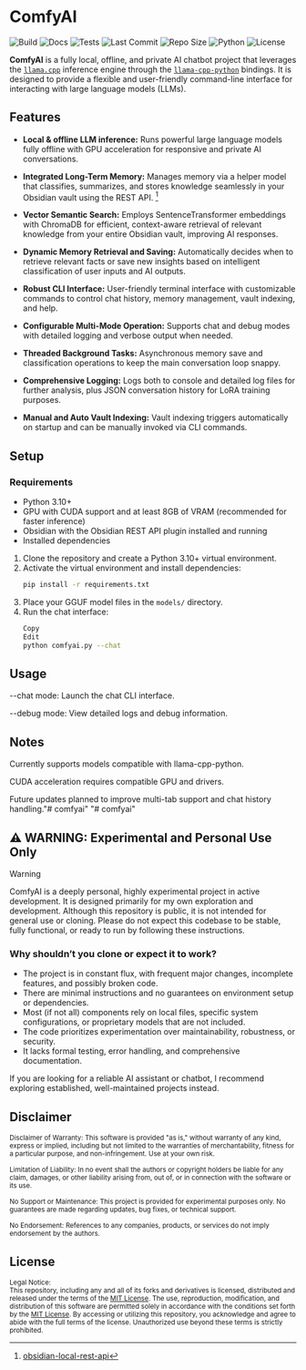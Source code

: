 # ComfyAI
![Build](https://img.shields.io/badge/build-experimental-orange?logoColor=979da5&labelColor=292e33)
![Docs](https://img.shields.io/badge/docs-none-red?logo=github&logoColor=979da5&labelColor=292e33)
![Tests](https://img.shields.io/badge/tests-failing-red?logo=github&logoColor=979da5&labelColor=292e33)
![Last Commit](https://img.shields.io/github/last-commit/hydeously/comfyai?logo=github&logoColor=979da5&labelColor=292e33)
![Repo Size](https://img.shields.io/github/repo-size/hydeously/comfyai?logoColor=979da5&labelColor=292e33)
![Python](https://img.shields.io/badge/Made%20with-%E2%9D%A4%20Python-red?logoColor=979da5&labelColor=292e33&link=https%3A%2F%2Fwww.python.org)
![License](https://img.shields.io/badge/license-MIT-blue?logoColor=979da5&labelColor=292e33&link=https%3A%2F%2Fopensource.org%2Flicense%2FMIT)

**ComfyAI** is a fully local, offline, and private AI chatbot project that leverages the [`llama.cpp`](https://github.com/ggml-org/llama.cpp) inference engine through the [`llama-cpp-python`](https://github.com/abetlen/llama-cpp-python) bindings. It is designed to provide a flexible and user-friendly command-line interface for interacting with large language models (LLMs).

## Features

- **Local & offline LLM inference:** Runs powerful large language models fully offline with GPU acceleration for responsive and private AI conversations.

- **Integrated Long-Term Memory:** Manages memory via a helper model that classifies, summarizes, and stores knowledge seamlessly in your Obsidian vault using the REST API. [^1]

- **Vector Semantic Search:** Employs SentenceTransformer embeddings with ChromaDB for efficient, context-aware retrieval of relevant knowledge from your entire Obsidian vault, improving AI responses.

- **Dynamic Memory Retrieval and Saving:** Automatically decides when to retrieve relevant facts or save new insights based on intelligent classification of user inputs and AI outputs.

- **Robust CLI Interface:** User-friendly terminal interface with customizable commands to control chat history, memory management, vault indexing, and help.

- **Configurable Multi-Mode Operation:** Supports chat and debug modes with detailed logging and verbose output when needed.

- **Threaded Background Tasks:** Asynchronous memory save and classification operations to keep the main conversation loop snappy.

- **Comprehensive Logging:** Logs both to console and detailed log files for further analysis, plus JSON conversation history for LoRA training purposes.

- **Manual and Auto Vault Indexing:** Vault indexing triggers automatically on startup and can be manually invoked via CLI commands.

## Setup

### Requirements
   - Python 3.10+
   - GPU with CUDA support and at least 8GB of VRAM (recommended for faster inference)
   - Obsidian with the Obsidian REST API plugin installed and running
   - Installed dependencies

1. Clone the repository and create a Python 3.10+ virtual environment.
2. Activate the virtual environment and install dependencies:
   ```bash
   pip install -r requirements.txt
3. Place your GGUF model files in the `models/` directory.
4. Run the chat interface:
   ```bash
   Copy
   Edit
   python comfyai.py --chat

## Usage

--chat mode: Launch the chat CLI interface.

--debug mode: View detailed logs and debug information.

## Notes

Currently supports models compatible with llama-cpp-python.

CUDA acceleration requires compatible GPU and drivers.

Future updates planned to improve multi-tab support and chat history handling."# comfyai" 
"# comfyai"

## ⚠️ WARNING: Experimental and Personal Use Only

> [!WARNING]
> ComfyAI is a deeply personal, highly experimental project in active development. It is designed primarily for my own exploration and development. Although this repository is public, it is not intended for general use or cloning. Please do not expect this codebase to be stable, fully functional, or ready to run by following these instructions.

### Why shouldn’t you clone or expect it to work?

- The project is in constant flux, with frequent major changes, incomplete features, and possibly broken code.
- There are minimal instructions and no guarantees on environment setup or dependencies.
- Most (if not all) components rely on local files, specific system configurations, or proprietary models that are not included.
- The code prioritizes experimentation over maintainability, robustness, or security.
- It lacks formal testing, error handling, and comprehensive documentation.

If you are looking for a reliable AI assistant or chatbot, I recommend exploring established, well-maintained projects instead.

## Disclaimer
<sub>Disclaimer of Warranty:
This software is provided "as is," without warranty of any kind, express or implied, including but not limited to the warranties of merchantability, fitness for a particular purpose, and non-infringement. Use at your own risk.

<sub>Limitation of Liability:
In no event shall the authors or copyright holders be liable for any claim, damages, or other liability arising from, out of, or in connection with the software or its use.

<sub>No Support or Maintenance:
This project is provided for experimental purposes only. No guarantees are made regarding updates, bug fixes, or technical support.

<sub>No Endorsement:
References to any companies, products, or services do not imply endorsement by the authors.</sub>

## License
<sub>Legal Notice:<br>
This repository, including any and all of its forks and derivatives is licensed, distributed and released under the terms of the [MIT License](https://opensource.org/license/mit). The use, reproduction, modification, and distribution of this software are permitted solely in accordance with the conditions set forth by the [MIT License](https://opensource.org/license/mit). By accessing or utilizing this repository, you acknowledge and agree to abide with the full terms of the license. Unauthorized use beyond these terms is strictly prohibited.</sub>
[^1]: [obsidian-local-rest-api](https://github.com/coddingtonbear/obsidian-local-rest-api?tab=readme-ov-file)